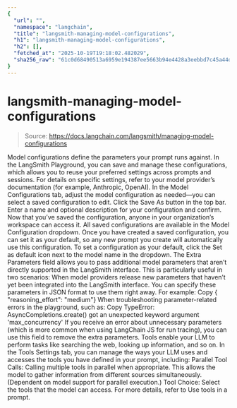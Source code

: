 ```yaml
---
{
  "url": "",
  "namespace": "langchain",
  "title": "langsmith-managing-model-configurations",
  "h1": "langsmith-managing-model-configurations",
  "h2": [],
  "fetched_at": "2025-10-19T19:18:02.482029",
  "sha256_raw": "61c0d68490513a6959e194387ee5663b94e4428a3eebbd7c45a44df2abd45b50"
}
---
```


# langsmith-managing-model-configurations

> Source: https://docs.langchain.com/langsmith/managing-model-configurations

Model configurations define the parameters your prompt runs against. In the LangSmith Playground, you can save and manage these configurations, which allows you to reuse your preferred settings across prompts and sessions. For details on specific settings, refer to your model provider’s documentation (for example, Anthropic, OpenAI).
In the Model Configurations tab, adjust the model configuration as needed—you can select a saved configuration to edit.
Click the Save As button in the top bar.
Enter a name and optional description for your configuration and confirm.
Now that you’ve saved the configuration, anyone in your organization’s workspace can access it. All saved configurations are available in the Model Configuration dropdown.
Once you have created a saved configuration, you can set it as your default, so any new prompt you create will automatically use this configuration. To set a configuration as your default, click the Set as default icon next to the model name in the dropdown.
The Extra Parameters field allows you to pass additional model parameters that aren’t directly supported in the LangSmith interface. This is particularly useful in two scenarios:
When model providers release new parameters that haven’t yet been integrated into the LangSmith interface. You can specify these parameters in JSON format to use them right away. For example:
Copy
{ "reasoning_effort": "medium"}
When troubleshooting parameter-related errors in the playground, such as:
Copy
TypeError: AsyncCompletions.create() got an unexpected keyword argument 'max_concurrency'
If you receive an error about unnecessary parameters (which is more common when using LangChain JS for run tracing), you can use this field to remove the extra parameters.
Tools enable your LLM to perform tasks like searching the web, looking up information, and so on. In the Tools Settings tab, you can manage the ways your LLM uses and accesses the tools you have defined in your prompt, including:
Parallel Tool Calls: Calling multiple tools in parallel when appropriate. This allows the model to gather information from different sources simultaneously. (Dependent on model support for parallel execution.)
Tool Choice: Select the tools that the model can access. For more details, refer to Use tools in a prompt.